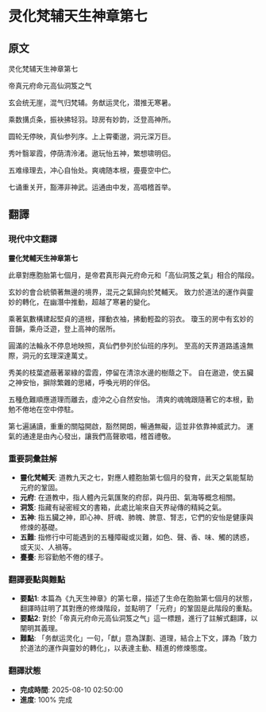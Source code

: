 # 灵化梵辅天生神章第七

## 原文

灵化梵辅天生神章第七

帝真元府命元高仙洞笈之气

玄会统无崖，混气归梵辅。务猷运灵化，潜推无寒暑。

乘数搆贞条，振袂拂轻羽。琼房有妙韵，泛登高神所。

圆轮无停映，真仙参列序。上上霄衢邈，洞元深万巨。

秀叶翳翠霞，停荫清泠渚。遨玩怡五神，繁想啸明侣。

五难缘理去，冲心自怡处。爽魂随本根，亹亹空中伫。

七诵重关开，豁滞非神武。运通由中发，高唱稽首举。

## 翻譯

### 現代中文翻譯
**靈化梵輔天生神章第七**

此章對應胞胎第七個月，是帝君真形與元府命元和「高仙洞笈之氣」相合的階段。

玄妙的會合統領著無邊的境界，混元之氣歸向於梵輔天。
致力於道法的運作與靈妙的轉化，在幽潛中推動，超越了寒暑的變化。

乘著氣數構建起堅貞的道根，揮動衣袖，拂動輕盈的羽衣。
瓊玉的房中有玄妙的音韻，乘舟泛遊，登上高神的居所。

圓滿的法輪永不停息地映照，真仙們參列於仙班的序列。
至高的天界道路遙遠無際，洞元的玄理深達萬丈。

秀美的枝葉遮蔽著翠綠的雲霞，停留在清涼水邊的樹蔭之下。
自在遨遊，使五臟之神安怡，摒除繁雜的思緒，呼喚光明的伴侶。

五種危難順應道理而離去，虛沖之心自然安怡。
清爽的魂魄跟隨著它的本根，勤勉不倦地在空中停駐。

第七遍誦讀，重重的關隘開啟，豁然開朗，暢通無礙，這並非依靠神威武力。
運氣的通達是由內心發出，讓我們高聲歌唱，稽首禮敬。

### 重要詞彙註解
- **靈化梵輔天**: 道教九天之七，對應人體胞胎第七個月的發育，此天之氣能幫助元府的鞏固。
- **元府**: 在道教中，指人體內元氣匯聚的府邸，與丹田、氣海等概念相關。
- **洞笈**: 指藏有祕密經文的書箱，此處比喻來自天界祕傳的精純之氣。
- **五神**: 指五臟之神，即心神、肝魂、肺魄、脾意、腎志，它們的安怡是健康與修煉的基礎。
- **五難**: 指修行中可能遇到的五種障礙或災難，如色、聲、香、味、觸的誘惑，或天災、人禍等。
- **亹亹**: 形容勤勉不倦的樣子。

### 翻譯要點與難點
- **要點1**: 本篇為《九天生神章》的第七章，描述了生命在胞胎第七個月的狀態，翻譯時註明了其對應的修煉階段，並點明了「元府」的鞏固是此階段的重點。
- **要點2**: 對於「帝真元府命元高仙洞笈之气」這一標題，進行了註解式翻譯，以闡明其義理。
- **難點**: 「务猷运灵化」一句，「猷」意為謀劃、道理，結合上下文，譯為「致力於道法的運作與靈妙的轉化」，以表達主動、精進的修煉態度。

### 翻譯狀態
- **完成時間**: 2025-08-10 02:50:00
- **進度**: 100% 完成

